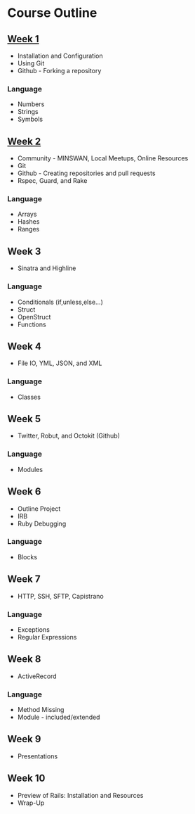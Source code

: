 # Course Outline


## [Week 1](https://github.com/UWE-Ruby/week-01)

* Installation and Configuration
* Using Git
* Github - Forking a repository

### Language

* Numbers
* Strings
* Symbols

## [Week 2](https://github.com/UWE-Ruby/week-02)

* Community - MINSWAN, Local Meetups, Online Resources
* Git
* Github - Creating repositories and pull requests
* Rspec, Guard, and Rake

### Language

* Arrays
* Hashes
* Ranges

## Week 3

* Sinatra and Highline

### Language

* Conditionals (if,unless,else...)
* Struct
* OpenStruct
* Functions

## Week 4

* File IO, YML, JSON, and XML

### Language

* Classes

## Week 5

* Twitter, Robut, and Octokit (Github)

### Language

* Modules

## Week 6

* Outline Project
* IRB
* Ruby Debugging

### Language

* Blocks

## Week 7

* HTTP, SSH, SFTP, Capistrano

### Language

* Exceptions
* Regular Expressions

## Week 8

* ActiveRecord

### Language

* Method Missing
* Module - included/extended

## Week 9

* Presentations

## Week 10

* Preview of Rails: Installation and Resources
* Wrap-Up
